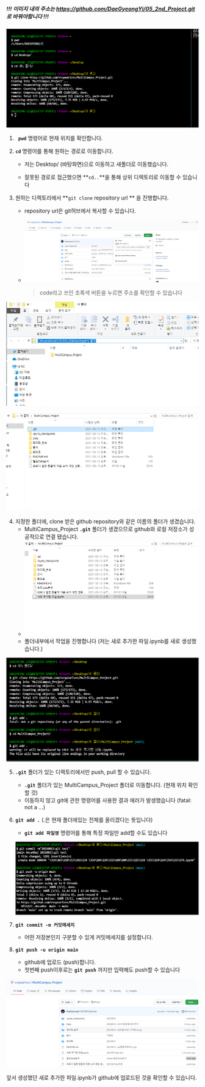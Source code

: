 ##### !!! 이미지 내의 주소는 https://github.com/DaeGyeongYi/05_2nd_Project.git 로 바꿔야함니다 !!!



![1](HOW%20TO%20USE%20GIT.assets/1.png)

1. <b>`` pwd``</b> 명령어로 현재 위치를 확인합니다.

2. <b>``cd`` </b>명령어를 통해 원하는 경로로 이동합니다.

   - 저는 Desktop/ (바탕화면)으로 이동하고 새폴더로 이동했습니다.

   - 잘못된 경로로 접근했으면 **``cd..``**을 통해 상위 디렉토리로 이동할 수 있습니다

3. 원하는 디렉토리에서 **``git clone`` repository url ** 을 진행합니다. 

   - repository url은 git허브에서 복사할 수 있습니다.

   - ![8](HOW%20TO%20USE%20GIT.assets/8.png)

     > code라고 쓰인 초록색 버튼을 누르면 주소를 확인할 수 있습니다

![2](HOW%20TO%20USE%20GIT.assets/2.png)

![3](HOW%20TO%20USE%20GIT.assets/3.png)

4. 지정한 폴더에, clone 받은 github repository와 같은 이름의 폴더가 생겼습니다.
   - MultiCampus_Project **``.git``** 폴더가 생겼으므로 github와 로컬 저장소가 성공적으로 연결 됐습니다.
   - ![4](HOW%20TO%20USE%20GIT.assets/4.png)
   - 폴더내부에서 작업을 진행합니다 (저는 새로 추가한 파일.ipynb를 새로 생성했습니다.)

![5](HOW%20TO%20USE%20GIT.assets/5.png)

5. **``.git``** 폴더가 있는 디렉토리에서만 push, pull 할 수 있습니다.

   - **``.git``** 폴더가 있는 MultiCampus_Project 폴더로 이동합니다. (현재 위치 확인할 것)
   - 이동하지 않고 git에 관한 명령어를 사용한 결과 에러가 발생했습니다 (fatal: not a ...)

6. **``git add .``** (.은 현재 폴더에있는 전체를 올리겠다는 뜻입니다)

   - **``git add 파일명``** 명령어를 통해 특정 파일만 add할 수도 있습니다

   ![6](HOW%20TO%20USE%20GIT.assets/6.png)

7. **``git commit -m 커밋메세지``**

   - 어떤 저장본인지 구분할 수 있게 커밋메세지를 설정합니다.

8. **``git push -u origin main``**

   - github에 업로드 (push)합니다. 
   - 첫번째 push이후로는 **``git push``** 까지만 입력해도 push할 수 있습니다

![7](HOW%20TO%20USE%20GIT.assets/7.png)

앞서 생성했던 새로 추가한 파일.ipynb가 github에 업로드된 것을 확인할 수 있습니다.